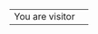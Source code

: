 
<table>
  <tr>
    <td>You are visitor</td>
    <td><img src="https://profile-counter.glitch.me/brtkya/count.svg" alt="" /></td>
  </tr>
</table>
